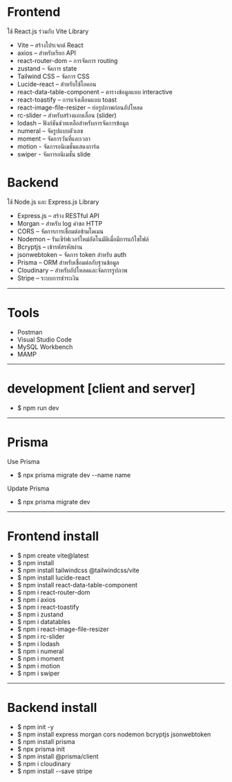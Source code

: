 # Frontend
ใช้ React.js ร่วมกับ Vite
Library
-  Vite – สร้างโปรเจกต์ React
-  axios – สำหรับเรียก API
-  react-router-dom – การจัดการ routing
-  zustand – จัดการ state
-  Tailwind CSS – จัดการ CSS
-  Lucide-react – สำหรับใช้ไอคอน
-  react-data-table-component – ตารางข้อมูลแบบ interactive
-  react-toastify – การแจ้งเตือนแบบ toast
-  react-image-file-resizer – ย่อรูปภาพก่อนอัปโหลด
-  rc-slider – สำหรับสร้างแถบเลื่อน (slider)
-  lodash – ฟังก์ชันช่วยเหลือสำหรับการจัดการข้อมูล
-  numeral – จัดรูปแบบตัวเลข
-  moment – จัดการวันที่และเวลา
-  motion - จัดการอนิเมชั่นแสดงการ์ด
-  swiper - จัดการอนิเมชั่น slide
# Backend
ใช้ Node.js และ Express.js
Library
- Express.js – สร้าง RESTful API
- Morgan – สำหรับ log คำขอ HTTP
- CORS – จัดการการเชื่อมต่อข้ามโดเมน
- Nodemon – รันเซิร์ฟเวอร์ใหม่อัตโนมัติเมื่อมีการแก้ไขไฟล์
- Bcryptjs – เข้ารหัสรหัสผ่าน
- jsonwebtoken – จัดการ token สำหรับ auth
- Prisma – ORM สำหรับเชื่อมต่อกับฐานข้อมูล
- Cloudinary – สำหรับอัปโหลดและจัดการรูปภาพ
- Stripe – ระบบการชำระเงิน
----------------------------------------------------------------------------
# Tools
- Postman
- Visual Studio Code
- MySQL Workbench
- MAMP
----------------------------------------------------------------------------
# development [client and server]
- $ npm run dev
----------------------------------------------------------------------------
# Prisma
Use Prisma
- $ npx prisma migrate dev --name name

Update Prisma
- $ npx prisma migrate dev
----------------------------------------------------------------------------
# Frontend install
- $ npm create vite@latest
- $ npm install
- $ npm install tailwindcss @tailwindcss/vite
- $ npm install lucide-react
- $ npm install react-data-table-component
- $ npm i react-router-dom
- $ npm i axios
- $ npm i react-toastify
- $ npm i zustand
- $ npm i datatables
- $ npm i react-image-file-resizer
- $ npm i rc-slider
- $ npm i lodash
- $ npm i numeral
- $ npm i moment
- $ npm i motion
- $ npm i swiper
----------------------------------------------------------------------------
# Backend install
- $ npm init -y
- $ npm install express morgan cors nodemon bcryptjs jsonwebtoken
- $ npm install prisma
- $ npx prisma init
- $ npm install @prisma/client
- $ npm i cloudinary
- $ npm install --save stripe

